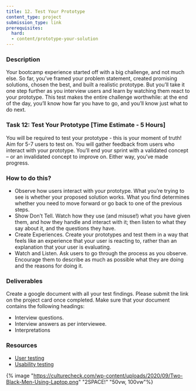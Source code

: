 ```yaml
---
title: 12. Test Your Prototype
content_type: project
submission_type: link 
prerequisites:
  hard:
  - content/prototype-your-solution
---
```


### Description
Your bootcamp experience started off with a big challenge, and not much else. So far, you’ve framed your problem statement, created promising solutions, chosen the best, and built a realistic prototype.  But you’ll take it one step further as you interview users and learn by watching them react to your prototype. This test makes the entire challenge worthwhile: at the end of the day, you’ll know how far you have to go, and you’ll know just what to do next.

### Task 12: Test Your Prototype [Time Estimate - 5 Hours] 
You will be required to test your prototype - this is your moment of truth! Aim for 5-7 users to test on. You will gather feedback from users who interact with your prototype. You’ll end your sprint with a validated concept – or an invalidated concept to improve on. Either way, you’ve made progress.

### How to do this?
- Observe how users interact with your prototype. What you’re trying to see is whether your proposed solution works. What you find determines whether you need to move forward or go back to one of the previous steps.
- Show Don’t Tell. Watch how they use (and misuse!) what you have given them, and how they handle and interact with it; then listen to what they say about it, and the questions they have. 
- Create Experiences. Create your prototypes and test them in a way that feels like an experience that your user is reacting to, rather than an explanation that your user is evaluating. 
- Watch and Listen. Ask users to go through the process as you observe. Encourage them to describe as much as possible what they are doing and the reasons for doing it. 

### Deliverables
Create a google document with all your test findings. Please submit the link on the project card once completed. Make sure that your document contains the following headings:
- Interview questions. 
- Interview answers as per interviewee.
- Interpretations

### Resources
- [User testing](https://xd.adobe.com/ideas/process/user-testing/remote-usability-testing/)
- [Usability testing](https://www.hotjar.com/usability-testing/)


{% image "https://culturecheck.com/wp-content/uploads/2020/09/Two-Black-Men-Using-Laptop.png" "2SPACE!" "50vw, 100vw"%}